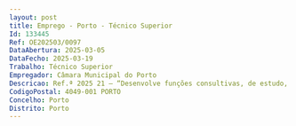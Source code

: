 ```yaml
--- 
layout: post
title: Emprego - Porto - Técnico Superior
Id: 133445
Ref: OE202503/0097
DataAbertura: 2025-03-05
DataFecho: 2025-03-19
Trabalho: Técnico Superior
Empregador: Câmara Municipal do Porto
Descricao: Ref.ª 2025 21 – “Desenvolve funções consultivas, de estudo, planeamento, programação, avaliação e aplicação de métodos e processos de natureza técnica e ou científica, que fundamentam e preparam a decisão. Elabora estudos, projetos e atividades conducentes à definição e concretização das políticas do município na área da Mobilidade, nomeadamente  controlo de tráfego, elaboração de projetos de sinalização luminosa, implementação de projetos, controlo de qualidade de equipamentos, sistemas inteligentes de transportes, gestão de contratos, vistoria de trabalhos, gestão e interligação de plataformas ou organização de equipas operacionais.”
CodigoPostal: 4049-001 PORTO
Concelho: Porto
Distrito: Porto
--- 
```

